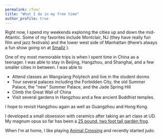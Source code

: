 ```yaml
---
permalink: /fun/
title: "What I do in my free time"
author_profile: true
---
```


Right now, I spend my weekends exploring the cities up and down the mid-Atlantic. Some of my favorites include Montclair, NJ (they have really fun film and jazz festivals) and the lower west side of Manhattan (there’s always a fun show going on at [Smallz](https://www.smallslive.com/) ). 

One of my most memorable trips is when I spent time in China as a teenager. I was able to stay in Beijing, Hangzhou, and Shanghai, and a few smaller cities in between. I was able to
* Attend classes an Wangxiang Polytech and live in the student dorms
* Tour several palaces including the Forbidden City, the old Summer Palace, the "new" Summer Palace, and the Jade Spring Hill
* Climb the Great Wall of China
* Visit several gardens in Hangzhou and a few ancient Buddhist temples. 

I hope to revisit Hangzhou again as well as Guangzhou and Hong Kong. 

I developed a small obsession with ceramics after taking an art class at UD. My magnum opus so far has been a [25 pound, two foot tall garden frog](http://mmayako.github.io/files/CeramicsFrog3.jpg). 

When I'm at home, I like playing [Animal Crossing](http://mmayako.github.io/files/ACMe.PNG) and recently started judo. 
